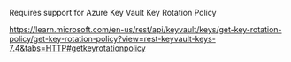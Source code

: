 Requires support for Azure Key Vault Key Rotation Policy

https://learn.microsoft.com/en-us/rest/api/keyvault/keys/get-key-rotation-policy/get-key-rotation-policy?view=rest-keyvault-keys-7.4&tabs=HTTP#getkeyrotationpolicy